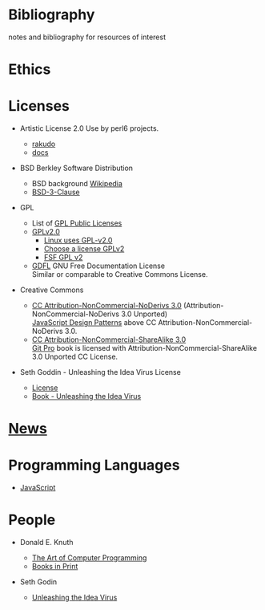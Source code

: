 # Bibliography
notes and bibliography for resources of interest

# Ethics 

# Licenses

* Artistic License 2.0
  Use by perl6 projects.
  - [rakudo](https://github.com/rakudo/rakudo/blob/master/LICENSE)
  - [docs](https://github.com/perl6/doc/blob/master/LICENSE)

* BSD
  Berkley Software Distribution<br/>
  - BSD background [Wikipedia](https://en.wikipedia.org/wiki/BSD_licenses)
  - [BSD-3-Clause](https://choosealicense.com/licenses/bsd-3-clause/)
  
* GPL
  * List of [GPL Public Licenses](https://www.gnu.org/licenses/)
  * [GPLv2.0](./licenses/gnu-v2.txt)
    - [Linux uses GPL-v2.0](https://github.com/torvalds/linux/blob/master/LICENSES/preferred/GPL-2.0)
    - [Choose a license GPLv2](https://choosealicense.com/licenses/gpl-2.0/)
    - [FSF GPL v2](https://www.gnu.org/licenses/old-licenses/gpl-2.0.html)
  * [GDFL](https://www.gnu.org/licenses/fdl.html) GNU Free Documentation License <br/>
    Similar or comparable to Creative Commons License.

* Creative Commons 
  - [CC Attribution-NonCommercial-NoDerivs 3.0](https://creativecommons.org/licenses/by-nc-nd/3.0/legalcode) (Attribution-NonCommercial-NoDerivs 3.0 Unported) <br/>
    [JavaScript Design Patterns](https://addyosmani.com/resources/essentialjsdesignpatterns/book/) above CC Attribution-NonCommercial-NoDerivs 3.0.
  - [CC Attribution-NonCommercial-ShareAlike 3.0](https://creativecommons.org/licenses/by-nc-sa/3.0/legalcode) <br/>
    [Git Pro](https://git-scm.com/book/en/v2) book is licensed with Attribution-NonCommercial-ShareAlike 3.0 Unported CC License.

* Seth Goddin - Unleashing the Idea Virus License
  - [License](./licenses/IdeaVirusLicense.md)
  - [Book - Unleashing the Idea Virus](https://sethgodin.typepad.com/seths_blog/files/2000Ideavirus.pdf)

# [News](./news/news.md)


# Programming Languages

* [JavaScript](./languages/javascript.md)

# People

* Donald E. Knuth
    - [The Art of Computer Programming](https://www-cs-faculty.stanford.edu/~knuth/taocp.html)
    - [Books in Print](https://www-cs-faculty.stanford.edu/~knuth/books.html)

* Seth Godin
   - [Unleashing the Idea Virus](https://sethgodin.typepad.com/seths_blog/files/2000Ideavirus.pdf)
